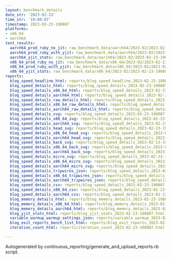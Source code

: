 ```yaml
---
layout: benchmark_details
date_str: '2023-02-23'
time_str: '19:08:07'
timestamp: 2023-02-23-190807
platforms:
- x86_64
- aarch64
test_results:
  aarch64_prod_ruby_no_jit: raw_benchmark_data/aarch64/2023-02/2023-02-23-190807_basic_benchmark_aarch64_prod_ruby_no_jit.json
  aarch64_prod_ruby_with_yjit: raw_benchmark_data/aarch64/2023-02/2023-02-23-190807_basic_benchmark_aarch64_prod_ruby_with_yjit.json
  aarch64_yjit_stats: raw_benchmark_data/aarch64/2023-02/2023-02-23-190807_basic_benchmark_aarch64_yjit_stats.json
  x86_64_prod_ruby_no_jit: raw_benchmark_data/x86_64/2023-02/2023-02-23-190807_basic_benchmark_x86_64_prod_ruby_no_jit.json
  x86_64_prod_ruby_with_yjit: raw_benchmark_data/x86_64/2023-02/2023-02-23-190807_basic_benchmark_x86_64_prod_ruby_with_yjit.json
  x86_64_yjit_stats: raw_benchmark_data/x86_64/2023-02/2023-02-23-190807_basic_benchmark_x86_64_yjit_stats.json
reports:
  blog_speed_headline_html: reports/blog_speed_headline_2023-02-23-190807.html
  blog_speed_details_html: reports/blog_speed_details_2023-02-23-190807.html
  blog_speed_details_x86_64_html: reports/blog_speed_details_2023-02-23-190807.x86_64.html
  blog_speed_details_aarch64_html: reports/blog_speed_details_2023-02-23-190807.aarch64.html
  blog_speed_details_raw_details_html: reports/blog_speed_details_2023-02-23-190807.raw_details.html
  blog_speed_details_x86_64_raw_details_html: reports/blog_speed_details_2023-02-23-190807.x86_64.raw_details.html
  blog_speed_details_aarch64_raw_details_html: reports/blog_speed_details_2023-02-23-190807.aarch64.raw_details.html
  blog_speed_details_svg: reports/blog_speed_details_2023-02-23-190807.svg
  blog_speed_details_x86_64_svg: reports/blog_speed_details_2023-02-23-190807.x86_64.svg
  blog_speed_details_aarch64_svg: reports/blog_speed_details_2023-02-23-190807.aarch64.svg
  blog_speed_details_head_svg: reports/blog_speed_details_2023-02-23-190807.head.svg
  blog_speed_details_x86_64_head_svg: reports/blog_speed_details_2023-02-23-190807.x86_64.head.svg
  blog_speed_details_aarch64_head_svg: reports/blog_speed_details_2023-02-23-190807.aarch64.head.svg
  blog_speed_details_back_svg: reports/blog_speed_details_2023-02-23-190807.back.svg
  blog_speed_details_x86_64_back_svg: reports/blog_speed_details_2023-02-23-190807.x86_64.back.svg
  blog_speed_details_aarch64_back_svg: reports/blog_speed_details_2023-02-23-190807.aarch64.back.svg
  blog_speed_details_micro_svg: reports/blog_speed_details_2023-02-23-190807.micro.svg
  blog_speed_details_x86_64_micro_svg: reports/blog_speed_details_2023-02-23-190807.x86_64.micro.svg
  blog_speed_details_aarch64_micro_svg: reports/blog_speed_details_2023-02-23-190807.aarch64.micro.svg
  blog_speed_details_tripwires_json: reports/blog_speed_details_2023-02-23-190807.tripwires.json
  blog_speed_details_x86_64_tripwires_json: reports/blog_speed_details_2023-02-23-190807.x86_64.tripwires.json
  blog_speed_details_aarch64_tripwires_json: reports/blog_speed_details_2023-02-23-190807.aarch64.tripwires.json
  blog_speed_details_csv: reports/blog_speed_details_2023-02-23-190807.csv
  blog_speed_details_x86_64_csv: reports/blog_speed_details_2023-02-23-190807.x86_64.csv
  blog_speed_details_aarch64_csv: reports/blog_speed_details_2023-02-23-190807.aarch64.csv
  blog_memory_details_html: reports/blog_memory_details_2023-02-23-190807.html
  blog_memory_details_x86_64_html: reports/blog_memory_details_2023-02-23-190807.x86_64.html
  blog_memory_details_aarch64_html: reports/blog_memory_details_2023-02-23-190807.aarch64.html
  blog_yjit_stats_html: reports/blog_yjit_stats_2023-02-23-190807.html
  variable_warmup_warmup_settings_json: reports/variable_warmup_2023-02-23-190807.warmup_settings.json
  blog_exit_reports_bench_list_html: reports/blog_exit_reports_2023-02-23-190807.bench_list.html
  iteration_count_html: reports/iteration_count_2023-02-23-190807.html

---
```

Autogenerated by continuous_reporting/generate_and_upload_reports.rb script.
